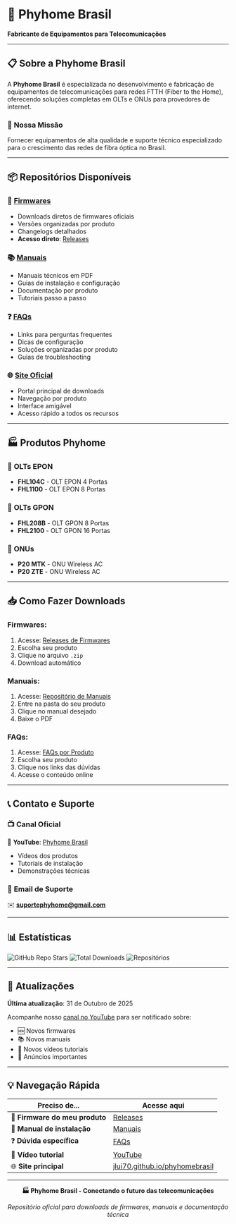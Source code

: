 # 🏢 Phyhome Brasil

**Fabricante de Equipamentos para Telecomunicações**

---

## 📋 Sobre a Phyhome Brasil

A **Phyhome Brasil** é especializada no desenvolvimento e fabricação de equipamentos de telecomunicações para redes FTTH (Fiber to the Home), oferecendo soluções completas em OLTs e ONUs para provedores de internet.

### 🎯 **Nossa Missão**
Fornecer equipamentos de alta qualidade e suporte técnico especializado para o crescimento das redes de fibra óptica no Brasil.

---

## 📦 **Repositórios Disponíveis**

### 🔧 [**Firmwares**](https://github.com/jlui70/phyhomebrasil/tree/main/firmwares)
- Downloads diretos de firmwares oficiais
- Versões organizadas por produto
- Changelogs detalhados
- **Acesso direto**: [Releases](https://github.com/jlui70/phyhomebrasil/releases)

### 📚 [**Manuais**](https://github.com/jlui70/phyhomebrasil/tree/main/manuais)
- Manuais técnicos em PDF
- Guias de instalação e configuração
- Documentação por produto
- Tutoriais passo a passo

### ❓ [**FAQs**](https://github.com/jlui70/phyhomebrasil/tree/main/faqs)
- Links para perguntas frequentes
- Dicas de configuração
- Soluções organizadas por produto
- Guias de troubleshooting

### 🌐 [**Site Oficial**](https://jlui70.github.io/phyhomebrasil)
- Portal principal de downloads
- Navegação por produto
- Interface amigável
- Acesso rápido a todos os recursos

---

## 🏭 **Produtos Phyhome**

### 🔌 **OLTs EPON**
- **FHL104C** - OLT EPON 4 Portas
- **FHL1100** - OLT EPON 8 Portas

### 🔌 **OLTs GPON**  
- **FHL208B** - OLT GPON 8 Portas
- **FHL2100** - OLT GPON 16 Portas

### 📡 **ONUs**
- **P20 MTK** - ONU Wireless AC
- **P20 ZTE** - ONU Wireless AC

---

## 📥 **Como Fazer Downloads**

### **Firmwares:**
1. Acesse: [Releases de Firmwares](https://github.com/jlui70/phyhomebrasil/releases)
2. Escolha seu produto
3. Clique no arquivo `.zip`
4. Download automático

### **Manuais:**
1. Acesse: [Repositório de Manuais](https://github.com/jlui70/phyhomebrasil/tree/main/manuais)
2. Entre na pasta do seu produto
3. Clique no manual desejado
4. Baixe o PDF

### **FAQs:**
1. Acesse: [FAQs por Produto](https://github.com/jlui70/phyhomebrasil/tree/main/faqs)
2. Escolha seu produto
3. Clique nos links das dúvidas
4. Acesse o conteúdo online

---

## 📞 **Contato e Suporte**

### 📺 **Canal Oficial**
🎥 **YouTube**: [Phyhome Brasil](https://www.youtube.com/@phyhomebrasil1545)
- Vídeos dos produtos
- Tutoriais de instalação
- Demonstrações técnicas

### 📧 **Email de Suporte**
✉️ **suportephyhome@gmail.com**

---

## 📊 **Estatísticas**

![GitHub Repo Stars](https://img.shields.io/github/stars/jlui70/phyhomebrasil?style=social)
![Total Downloads](https://img.shields.io/github/downloads/jlui70/phyhomebrasil/total)
![Repositórios](https://img.shields.io/badge/Repositórios-1-blue)

---

## 🔄 **Atualizações**

**Última atualização**: 31 de Outubro de 2025

Acompanhe nosso [canal no YouTube](https://www.youtube.com/@phyhomebrasil1545) para ser notificado sobre:
- 🆕 Novos firmwares
- 📚 Novos manuais
- 🎥 Novos vídeos tutoriais
- 📢 Anúncios importantes

---

## 💡 **Navegação Rápida**

| Preciso de... | Acesse aqui |
|---------------|-------------|
| 🔧 **Firmware do meu produto** | [Releases](https://github.com/jlui70/phyhomebrasil/releases) |
| 📖 **Manual de instalação** | [Manuais](https://github.com/jlui70/phyhomebrasil/tree/main/manuais) |
| ❓ **Dúvida específica** | [FAQs](https://github.com/jlui70/phyhomebrasil/tree/main/faqs) |
| 🎥 **Vídeo tutorial** | [YouTube](https://www.youtube.com/@phyhomebrasil1545) |
| 🌐 **Site principal** | [jlui70.github.io/phyhomebrasil](https://jlui70.github.io/phyhomebrasil) |

---

<div align="center">

**🏭 Phyhome Brasil - Conectando o futuro das telecomunicações**

*Repositório oficial para downloads de firmwares, manuais e documentação técnica*

</div>
